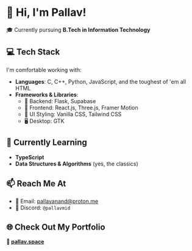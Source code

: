 # 👋 Hi, I'm Pallav!

🎓 Currently pursuing **B.Tech in Information Technology**

## 💻 Tech Stack
I'm comfortable working with:

- **Languages**: C, C++, Python, JavaScript, and the toughest of 'em all HTML
- **Frameworks & Libraries**:  
  - 🐍 Backend: Flask, Supabase  
  - 🎨 Frontend: React.js, Three.js, Framer Motion  
  - 🧰 UI Styling: Vanilla CSS, Tailwind CSS  
  - 🖥️ Desktop: GTK

## 🌱 Currently Learning
- **TypeScript**
- **Data Structures & Algorithms** (yes, the classics)

## 📫 Reach Me At
- 📧 Email: [pallavanand@proton.me](mailto:pallavanand@proton.me)  
- 💬 Discord: `@pallavmid`

## 🌐 Check Out My Portfolio
**🔗 [pallav.space](https://www.pallav.space/)**

<!---
Pallav0099/Pallav0099 is a ✨ special ✨ repository because its `README.md` (this file) appears on your GitHub profile.
You can click the Preview link to take a look at your changes.
--->
